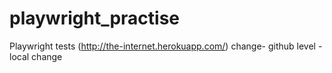 # playwright_practise
Playwright tests (http://the-internet.herokuapp.com/)
change- github level
-local change
